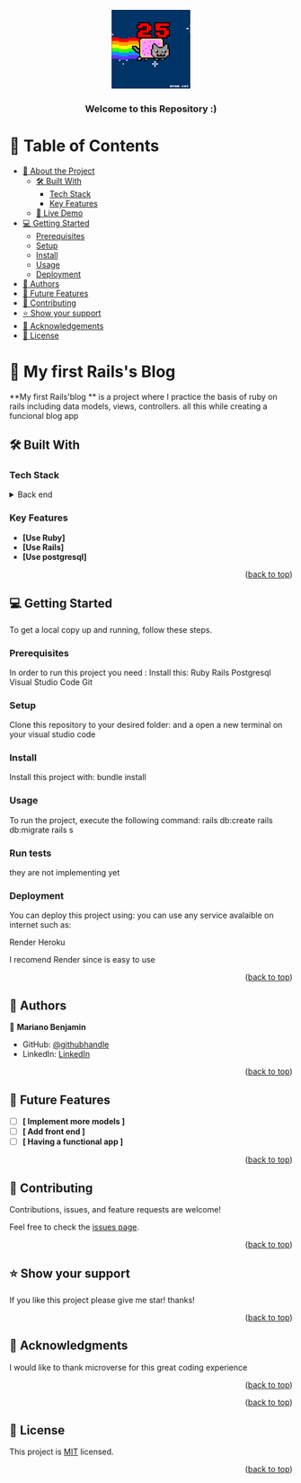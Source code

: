 <a name="readme-top"></a>

<div align="center"> 
  <img src="nyan-cat-gif.webp" alt="logo" width="140"  height="auto" />
  <br/>

  <h3><b>Welcome to this Repository :)</b></h3>

</div>



# 📗 Table of Contents

- [📖 About the Project](#about-project)
  - [🛠 Built With](#built-with)
    - [Tech Stack](#tech-stack)
    - [Key Features](#key-features)
  - [🚀 Live Demo](#live-demo)
- [💻 Getting Started](#getting-started)
  - [Prerequisites](#prerequisites)
  - [Setup](#setup)
  - [Install](#install)
  - [Usage](#usage)  
  - [Deployment](#deployment)
- [👥 Authors](#authors)
- [🔭 Future Features](#future-features)
- [🤝 Contributing](#contributing)
- [⭐️ Show your support](#support)
- [🙏 Acknowledgements](#acknowledgements)
- [📝 License](#license)



# 📖 My first Rails's Blog <a name="about-project"></a>

**My first Rails'blog ** is a project where I practice the basis of ruby on rails including data models, views, controllers. all this while creating a funcional blog app

## 🛠 Built With <a name="built-with"></a>

### Tech Stack <a name="tech-stack"></a>

<details>  
  <ul>
    <li><a href="https://reactjs.org/">Rails</a></li>
  </ul>
  <summary>Back end</summary>
  <ul>
    <li><a href="https://reactjs.org/">Ruby</a></li>
  </ul>
  <summary>Database</summary>
  <ul>
    <li><a href="https://reactjs.org/">Progresql</a></li>
  </ul>
</details>



### Key Features <a name="key-features"></a>

<!-- > Describe between 1-3 key features of the application. -->

- **[Use Ruby]**
- **[Use Rails]**
- **[Use postgresql]**

<p align="right">(<a href="#readme-top">back to top</a>)</p>



<!-- ## 🚀 Live Demo <a name="live-demo"></a>

Coming soon... -->
<!-- - [Live Demo Link](https://google.com) -->

<!-- <p align="right">(<a href="#readme-top">back to top</a>)</p> -->



## 💻 Getting Started <a name="getting-started"></a>



To get a local copy up and running, follow these steps.

### Prerequisites

In order to run this project you need :
Install this:
Ruby
Rails
Postgresql
Visual Studio Code
Git


### Setup

Clone this repository to your desired folder:
and a open a new terminal on your visual studio code
  

### Install

Install this project with:
bundle install


### Usage

To run the project, execute the following command:
rails db:create
rails db:migrate
rails s


### Run tests

they are not implementing yet


### Deployment

You can deploy this project using:
you can use any service avalaible on internet such as:

Render
Heroku

I recomend Render since is easy to use


<p align="right">(<a href="#readme-top">back to top</a>)</p>



## 👥 Authors <a name="authors"></a>

👤 **Mariano Benjamin**

- GitHub: [@githubhandle](https://github.com/benja27)
- LinkedIn: [LinkedIn](http://www.linkedin.com/in/BenjaMendez2699)

<p align="right">(<a href="#readme-top">back to top</a>)</p>



## 🔭 Future Features <a name="future-features"></a>

- [ ] **[ Implement more models ]**
- [ ] **[ Add front end ]**
- [ ] **[ Having a functional app ]**

<p align="right">(<a href="#readme-top">back to top</a>)</p>



## 🤝 Contributing <a name="contributing"></a>

Contributions, issues, and feature requests are welcome!

Feel free to check the [issues page](../../issues/).

<p align="right">(<a href="#readme-top">back to top</a>)</p>



## ⭐️ Show your support <a name="support"></a>

If you like this project please give me star! thanks!

<p align="right">(<a href="#readme-top">back to top</a>)</p>



## 🙏 Acknowledgments <a name="acknowledgements"></a>

I would like to thank microverse for this great coding experience

<p align="right">(<a href="#readme-top">back to top</a>)</p>



<p align="right">(<a href="#readme-top">back to top</a>)</p>



## 📝 License <a name="license"></a>

This project is [MIT](./MIT.md) licensed.

<p align="right">(<a href="#readme-top">back to top</a>)</p>
